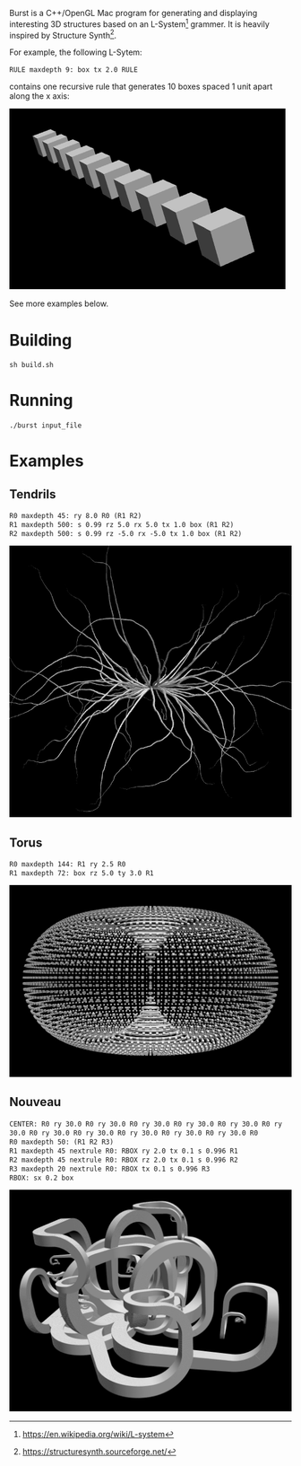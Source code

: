 Burst is a C++/OpenGL Mac program for generating and displaying interesting 3D structures based on an L-System[^1] grammer.
It is heavily inspired by Structure Synth[^2].

For example, the following L-Sytem:

```
RULE maxdepth 9: box tx 2.0 RULE
```

contains one recursive rule that generates 10 boxes spaced 1 unit apart along the x axis:

![basic example](./images/basic.png)

See more examples below.

# Building

```
sh build.sh
```

# Running

```
./burst input_file
```

# Examples

## Tendrils

```
R0 maxdepth 45: ry 8.0 R0 (R1 R2)
R1 maxdepth 500: s 0.99 rz 5.0 rx 5.0 tx 1.0 box (R1 R2)
R2 maxdepth 500: s 0.99 rz -5.0 rx -5.0 tx 1.0 box (R1 R2)
```

![basic example](./images/tendrils.png)

## Torus

```
R0 maxdepth 144: R1 ry 2.5 R0
R1 maxdepth 72: box rz 5.0 ty 3.0 R1
```

![basic example](./images/torus.png)

## Nouveau

```
CENTER: R0 ry 30.0 R0 ry 30.0 R0 ry 30.0 R0 ry 30.0 R0 ry 30.0 R0 ry 30.0 R0 ry 30.0 R0 ry 30.0 R0 ry 30.0 R0 ry 30.0 R0 ry 30.0 R0
R0 maxdepth 50: (R1 R2 R3)
R1 maxdepth 45 nextrule R0: RBOX ry 2.0 tx 0.1 s 0.996 R1
R2 maxdepth 45 nextrule R0: RBOX rz 2.0 tx 0.1 s 0.996 R2
R3 maxdepth 20 nextrule R0: RBOX tx 0.1 s 0.996 R3
RBOX: sx 0.2 box
```

![basic example](./images/nouveau.png)

[^1]: https://en.wikipedia.org/wiki/L-system
[^2]: https://structuresynth.sourceforge.net/

